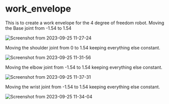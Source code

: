 # work_envelope
This is to create a work envelope for the 4 degree of freedom robot.
Moving the Base joint from -1.54 to 1.54


![Screenshot from 2023-09-25 11-27-24](https://github.com/KevinKipkorir254/work_envelope/assets/96063788/78b0a703-1821-4908-8185-ee6114cb7a8d)

Moving the shoulder joint from 0 to 1.54 keeping everything else constant.

![Screenshot from 2023-09-25 11-31-56](https://github.com/KevinKipkorir254/work_envelope/assets/96063788/6df2fba7-74ef-427f-97f7-e87aa53b39e6)

Moving the elbow joint from -1.54 to 1.54 keeping everything else constant.

![Screenshot from 2023-09-25 11-37-31](https://github.com/KevinKipkorir254/work_envelope/assets/96063788/61eb8e6d-8cb3-4193-9ea2-8ddf77f93a70)

Moving the wrist joint from -1.54 to 1.54 keeping everything else constant.

![Screenshot from 2023-09-25 11-34-04](https://github.com/KevinKipkorir254/work_envelope/assets/96063788/fd924a02-dfd9-4fd5-bb1a-4fc627f8ea03)
